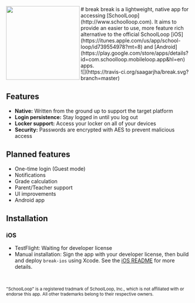 <img src="http://saagarjha.github.io/break/images/AppIcon.png" width="200" height="200" align="left">
# break
break is a lightweight, native app for accessing [SchoolLoop](http://www.schoolloop.com). It aims to provide an easier to use, more feature rich alternative to the official SchoolLoop [iOS](https://itunes.apple.com/us/app/school-loop/id739554978?mt=8) and [Android](https://play.google.com/store/apps/details?id=com.schoolloop.mobileloop.app&hl=en) apps.
<br>
![](https://travis-ci.org/saagarjha/break.svg?branch=master)
<br>

## Features
* **Native:** Written from the ground up to support the target platform
* **Login persistence:** Stay logged in until you log out
* **Locker support:** Access your locker on all of your devices
* **Security:** Passwords are encrypted with AES to prevent malicious access

## Planned features
* One-time login (Guest mode)
* Notifications
* Grade calculation
* Parent/Teacher support
* UI improvements
* Android app

## Installation
### iOS
* TestFlight: Waiting for developer license
* Manual installation: Sign the app with your developer license, then build and deploy `break-ios` using Xcode. See the [iOS README](./break-iOS) for more details.
<br>

<sup>"SchoolLoop" is a registered tradmark of SchoolLoop, Inc., which is not affiliated with or endorse this app. All other trademarks belong to their respective owners.</sup>